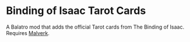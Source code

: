 # Binding of Isaac Tarot Cards
A Balatro mod that adds the official Tarot cards from The Binding of Isaac. <br/>
Requires [Malverk](https://github.com/Eremel/Malverk).
